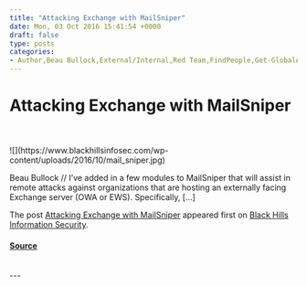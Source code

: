 ```yaml
---
title: "Attacking Exchange with MailSniper"
date: Mon, 03 Oct 2016 15:41:54 +0000
draft: false
type: posts
categories: 
- Author,Beau Bullock,External/Internal,Red Team,FindPeople,Get-GlobalAddressList,Invoke-PasswordSprayOWA,InvokePasswordSprayEWS,MailSniper,OWA,updates
---
```

# Attacking Exchange with MailSniper

<br/>

<br/>
![](https://www.blackhillsinfosec.com/wp-content/uploads/2016/10/mail_sniper.jpg)

Beau Bullock // I’ve added in a few modules to MailSniper that will assist in remote attacks against organizations that are hosting an externally facing Exchange server (OWA or EWS). Specifically, \[…\]

The post [Attacking Exchange with MailSniper](https://www.blackhillsinfosec.com/attacking-exchange-with-mailsniper/) appeared first on [Black Hills Information Security](https://www.blackhillsinfosec.com).

#### [Source](https://www.blackhillsinfosec.com/attacking-exchange-with-mailsniper/)

<br/>
---
